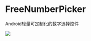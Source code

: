 # FreeNumberPicker
Android轻量可定制化的数字选择控件

![](https://github.com/zjsx/FreeNumberPicker/blob/master/screenshot/Screenshot_2016-06-16-15-50-14_zjsx.freenumberpicker.png)